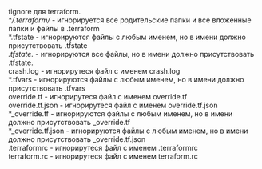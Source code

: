 tignore для terraform.  
**/.terraform/* - игнорируется все родительские папки и все вложенные папки и файлы в .terraform  
*.tfstate - игнорируются файлы с любым именем, но в имени должно присутствовать .tfstate  
*.tfstate.* - игнорируются все файлы, но в имени должно присутствовать .tfstate.  
crash.log - игнорирутеся файл с именем crash.log  
*.tfvars - игнорируются файлы с любым именем, но в имени должно присутствовать .tfvars  
override.tf - игнорирутеся файл с именем override.tf  
override.tf.json - игнорирутеся файл с именем override.tf.json  
*_override.tf - игнорируются файлы с любым именем, но в имени должно присутствовать _override.tf  
*_override.tf.json - игнорируются файлы с любым именем, но в имени должно присутствовать _override.tf.json  
.terraformrc - игнорирутеся файл с именем .terraformrc  
terraform.rc - игнорирутеся файл с именем terraform.rc  

